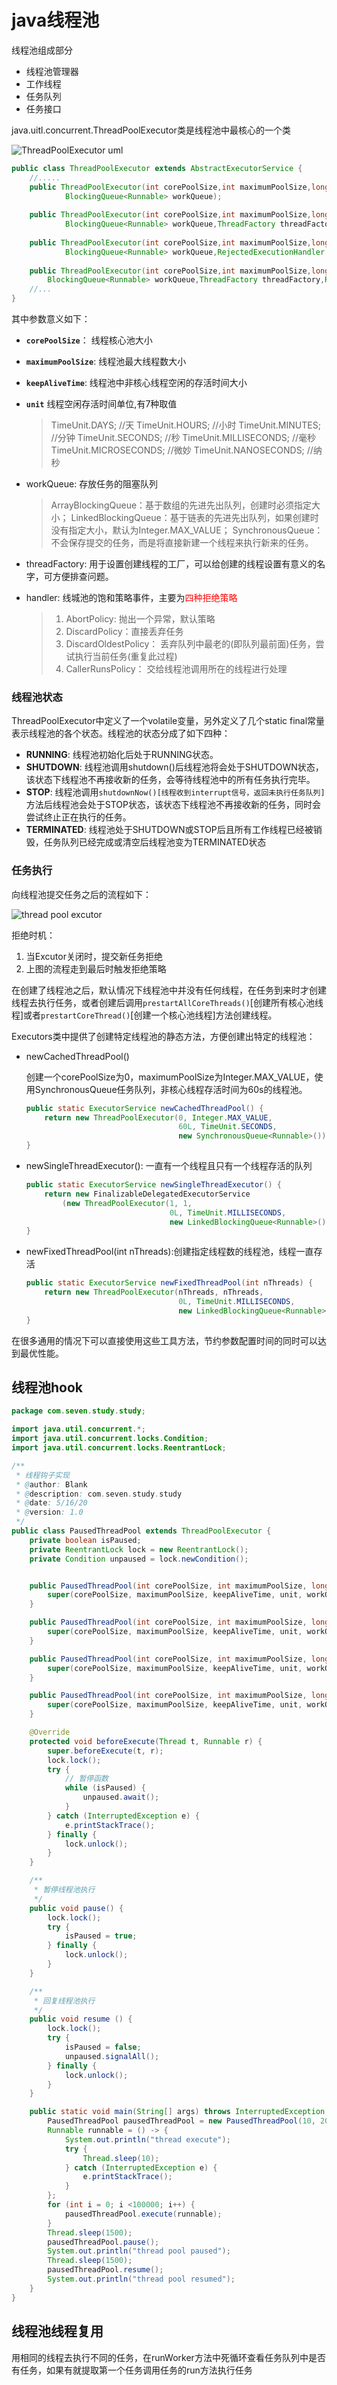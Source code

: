# java线程池

线程池组成部分

- 线程池管理器
- 工作线程
- 任务队列
- 任务接口

java.uitl.concurrent.ThreadPoolExecutor类是线程池中最核心的一个类

![ThreadPoolExecutor uml](../../../statics/java/ThreadPoolExecutor-uml.png)

```java
public class ThreadPoolExecutor extends AbstractExecutorService {
    //.....
    public ThreadPoolExecutor(int corePoolSize,int maximumPoolSize,long keepAliveTime,TimeUnit unit,
            BlockingQueue<Runnable> workQueue);
 
    public ThreadPoolExecutor(int corePoolSize,int maximumPoolSize,long keepAliveTime,TimeUnit unit,
            BlockingQueue<Runnable> workQueue,ThreadFactory threadFactory);
 
    public ThreadPoolExecutor(int corePoolSize,int maximumPoolSize,long keepAliveTime,TimeUnit unit,
            BlockingQueue<Runnable> workQueue,RejectedExecutionHandler handler);
 
    public ThreadPoolExecutor(int corePoolSize,int maximumPoolSize,long keepAliveTime,TimeUnit unit,
        BlockingQueue<Runnable> workQueue,ThreadFactory threadFactory,RejectedExecutionHandler handler);
    //...
}
```

其中参数意义如下：

- **`corePoolSize`**： 线程核心池大小

- **`maximumPoolSize`**:  线程池最大线程数大小

- **`keepAliveTime`**: 线程池中非核心线程空闲的存活时间大小

- **`unit`** 线程空闲存活时间单位,有7种取值

  >TimeUnit.DAYS;                           //天
  >TimeUnit.HOURS;                       //小时
  >TimeUnit.MINUTES;                    //分钟
  >TimeUnit.SECONDS;                   //秒
  >TimeUnit.MILLISECONDS;         //毫秒
  >TimeUnit.MICROSECONDS;       //微妙
  >TimeUnit.NANOSECONDS;        //纳秒

- workQueue: 存放任务的阻塞队列

  > ArrayBlockingQueue：基于数组的先进先出队列，创建时必须指定大小；
  > LinkedBlockingQueue：基于链表的先进先出队列，如果创建时没有指定大小，默认为Integer.MAX_VALUE；
  > SynchronousQueue：不会保存提交的任务，而是将直接新建一个线程来执行新来的任务。

- threadFactory: 用于设置创建线程的工厂，可以给创建的线程设置有意义的名字，可方便排查问题。

- handler: 线城池的饱和策略事件，主要为<font color="red">四种拒绝策略</font>

  > 1. AbortPolicy: 抛出一个异常，默认策略
  > 2. DiscardPolicy：直接丢弃任务
  > 3. DiscardOldestPolicy： 丢弃队列中最老的(即队列最前面)任务，尝试执行当前任务(重复此过程)
  > 4. CallerRunsPolicy： 交给线程池调用所在的线程进行处理

### 线程池状态

ThreadPoolExecutor中定义了一个volatile变量，另外定义了几个static final常量表示线程池的各个状态。线程池的状态分成了如下四种：

- **RUNNING**: 线程池初始化后处于RUNNING状态。
- **SHUTDOWN**: 线程池调用shutdown()后线程池将会处于SHUTDOWN状态，该状态下线程池不再接收新的任务，会等待线程池中的所有任务执行完毕。
- **STOP**: 线程池调用``shutdownNow()[线程收到interrupt信号，返回未执行任务队列]``方法后线程池会处于STOP状态，该状态下线程池不再接收新的任务，同时会尝试终止正在执行的任务。
- **TERMINATED**: 线程池处于SHUTDOWN或STOP后且所有工作线程已经被销毁，任务队列已经完成或清空后线程池变为TERMINATED状态



### 任务执行

向线程池提交任务之后的流程如下：

![thread pool excutor](../../../statics/java/threadpool-excutor.png)

拒绝时机：

1. 当Excutor关闭时，提交新任务拒绝
2. 上图的流程走到最后时触发拒绝策略

在创建了线程池之后，默认情况下线程池中并没有任何线程，在任务到来时才创建线程去执行任务，或者创建后调用``prestartAllCoreThreads()``[创建所有核心池线程]或者``prestartCoreThread()``[创建一个核心池线程]方法创建线程。

Executors类中提供了创建特定线程池的静态方法，方便创建出特定的线程池：

- newCachedThreadPool() 

  创建一个corePoolSize为0，maximumPoolSize为Integer.MAX_VALUE，使用SynchronousQueue任务队列，非核心线程存活时间为60s的线程池。

  ```java
  public static ExecutorService newCachedThreadPool() {
      return new ThreadPoolExecutor(0, Integer.MAX_VALUE,
                                    60L, TimeUnit.SECONDS,
                                    new SynchronousQueue<Runnable>());
  }
  ```

- newSingleThreadExecutor(): 一直有一个线程且只有一个线程存活的队列

  ```java
  public static ExecutorService newSingleThreadExecutor() {
      return new FinalizableDelegatedExecutorService
          (new ThreadPoolExecutor(1, 1,
                                  0L, TimeUnit.MILLISECONDS,
                                  new LinkedBlockingQueue<Runnable>()));
  }
  ```

- newFixedThreadPool(int nThreads):创建指定线程数的线程池，线程一直存活

  ```java
  public static ExecutorService newFixedThreadPool(int nThreads) {
      return new ThreadPoolExecutor(nThreads, nThreads,
                                    0L, TimeUnit.MILLISECONDS,
                                    new LinkedBlockingQueue<Runnable>());
  }
  ```


在很多通用的情况下可以直接使用这些工具方法，节约参数配置时间的同时可以达到最优性能。



## 线程池hook

```java
package com.seven.study.study;

import java.util.concurrent.*;
import java.util.concurrent.locks.Condition;
import java.util.concurrent.locks.ReentrantLock;

/**
 * 线程钩子实现
 * @author: Blank
 * @description: com.seven.study.study
 * @date: 5/16/20
 * @version: 1.0
 */
public class PausedThreadPool extends ThreadPoolExecutor {
    private boolean isPaused;
    private ReentrantLock lock = new ReentrantLock();
    private Condition unpaused = lock.newCondition();


    public PausedThreadPool(int corePoolSize, int maximumPoolSize, long keepAliveTime, TimeUnit unit, BlockingQueue<Runnable> workQueue) {
        super(corePoolSize, maximumPoolSize, keepAliveTime, unit, workQueue);
    }

    public PausedThreadPool(int corePoolSize, int maximumPoolSize, long keepAliveTime, TimeUnit unit, BlockingQueue<Runnable> workQueue, ThreadFactory threadFactory) {
        super(corePoolSize, maximumPoolSize, keepAliveTime, unit, workQueue, threadFactory);
    }

    public PausedThreadPool(int corePoolSize, int maximumPoolSize, long keepAliveTime, TimeUnit unit, BlockingQueue<Runnable> workQueue, RejectedExecutionHandler handler) {
        super(corePoolSize, maximumPoolSize, keepAliveTime, unit, workQueue, handler);
    }

    public PausedThreadPool(int corePoolSize, int maximumPoolSize, long keepAliveTime, TimeUnit unit, BlockingQueue<Runnable> workQueue, ThreadFactory threadFactory, RejectedExecutionHandler handler) {
        super(corePoolSize, maximumPoolSize, keepAliveTime, unit, workQueue, threadFactory, handler);
    }

    @Override
    protected void beforeExecute(Thread t, Runnable r) {
        super.beforeExecute(t, r);
        lock.lock();
        try {
            // 暂停函数
            while (isPaused) {
                unpaused.await();
            }
        } catch (InterruptedException e) {
            e.printStackTrace();
        } finally {
            lock.unlock();
        }
    }

    /**
     * 暂停线程池执行
     */
    public void pause() {
        lock.lock();
        try {
            isPaused = true;
        } finally {
            lock.unlock();
        }
    }

    /**
     * 回复线程池执行
     */
    public void resume () {
        lock.lock();
        try {
            isPaused = false;
            unpaused.signalAll();
        } finally {
            lock.unlock();
        }
    }

    public static void main(String[] args) throws InterruptedException {
        PausedThreadPool pausedThreadPool = new PausedThreadPool(10, 20, 10L, TimeUnit.SECONDS, new LinkedBlockingDeque<>());
        Runnable runnable = () -> {
            System.out.println("thread execute");
            try {
                Thread.sleep(10);
            } catch (InterruptedException e) {
                e.printStackTrace();
            }
        };
        for (int i = 0; i <100000; i++) {
            pausedThreadPool.execute(runnable);
        }
        Thread.sleep(1500);
        pausedThreadPool.pause();
        System.out.println("thread pool paused");
        Thread.sleep(1500);
        pausedThreadPool.resume();
        System.out.println("thread pool resumed");
    }
}
```

## 线程池线程复用

用相同的线程去执行不同的任务，在runWorker方法中死循环查看任务队列中是否有任务，如果有就提取第一个任务调用任务的run方法执行任务